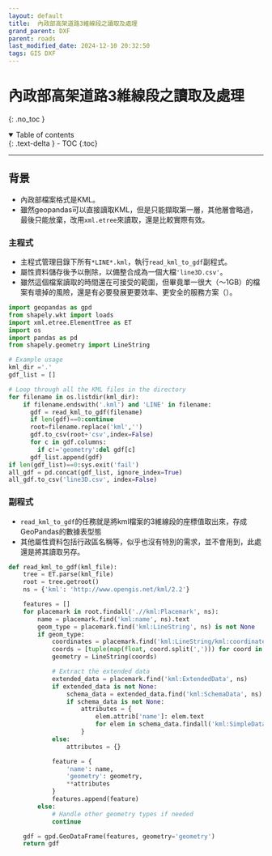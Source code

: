 ```yaml
---
layout: default
title:  內政部高架道路3維線段之讀取及處理
grand_parent: DXF
parent: roads
last_modified_date: 2024-12-10 20:32:50
tags: GIS DXF
---
```


# 內政部高架道路3維線段之讀取及處理

{: .no_toc }

<details open markdown="block">
  <summary>
    Table of contents
  </summary>
  {: .text-delta }
- TOC
{:toc}
</details>

---

## 背景

- 內政部檔案格式是KML。
- 雖然geopandas可以直接讀取KML，但是只能擷取第一層，其他層會略過，最後只能放棄，改用`xml.etree`來讀取，還是比較實際有效。

### 主程式

- 主程式管理目錄下所有`*LINE*.kml`，執行`read_kml_to_gdf`副程式。
- 屬性資料儲存後予以刪除，以備整合成為一個大檔`'line3D.csv'`。
- 雖然這個檔案讀取的時間還在可接受的範圍，但畢竟單一很大（～1GB）的檔案有壞掉的風險，還是有必要發展更要效率、更安全的服務方案（[]()）。

```python
import geopandas as gpd
from shapely.wkt import loads
import xml.etree.ElementTree as ET
import os
import pandas as pd
from shapely.geometry import LineString

# Example usage
kml_dir ='.'
gdf_list = []

# Loop through all the KML files in the directory
for filename in os.listdir(kml_dir):
    if filename.endswith('.kml') and 'LINE' in filename:
      gdf = read_kml_to_gdf(filename)
      if len(gdf)==0:continue
      root=filename.replace('kml','')
      gdf.to_csv(root+'csv',index=False)
      for c in gdf.columns:
        if c!='geometry':del gdf[c]
      gdf_list.append(gdf)
if len(gdf_list)==0:sys.exit('fail')
all_gdf = pd.concat(gdf_list, ignore_index=True)
all_gdf.to_csv('line3D.csv', index=False)
```

### 副程式

- `read_kml_to_gdf`的任務就是將kml檔案的3維線段的座標值取出來，存成GeoPandas的數據表型態
- 其他屬性資料包括行政區名稱等，似乎也沒有特別的需求，並不會用到，此處還是將其讀取另存。

```python
def read_kml_to_gdf(kml_file):
    tree = ET.parse(kml_file)
    root = tree.getroot()
    ns = {'kml': 'http://www.opengis.net/kml/2.2'}

    features = []
    for placemark in root.findall('.//kml:Placemark', ns):
        name = placemark.find('kml:name', ns).text
        geom_type = placemark.find('kml:LineString', ns) is not None
        if geom_type:
            coordinates = placemark.find('kml:LineString/kml:coordinates', ns).text.strip()
            coords = [tuple(map(float, coord.split(','))) for coord in coordinates.split()]
            geometry = LineString(coords)

            # Extract the extended data
            extended_data = placemark.find('kml:ExtendedData', ns)
            if extended_data is not None:
                schema_data = extended_data.find('kml:SchemaData', ns)
                if schema_data is not None:
                    attributes = {
                        elem.attrib['name']: elem.text
                        for elem in schema_data.findall('kml:SimpleData', ns)
                    }
            else:
                attributes = {}

            feature = {
                'name': name,
                'geometry': geometry,
                **attributes
            }
            features.append(feature)
        else:
            # Handle other geometry types if needed
            continue

    gdf = gpd.GeoDataFrame(features, geometry='geometry')
    return gdf
```